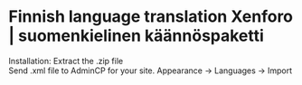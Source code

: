 # Finnish language translation Xenforo | suomenkielinen käännöspaketti  

Installation: 
Extract the .zip file  
Send .xml file to AdminCP for your site. Appearance -> Languages -> Import
